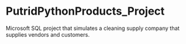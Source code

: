 # PutridPythonProducts_Project
Microsoft SQL project that simulates a cleaning supply company that supplies vendors and customers.
